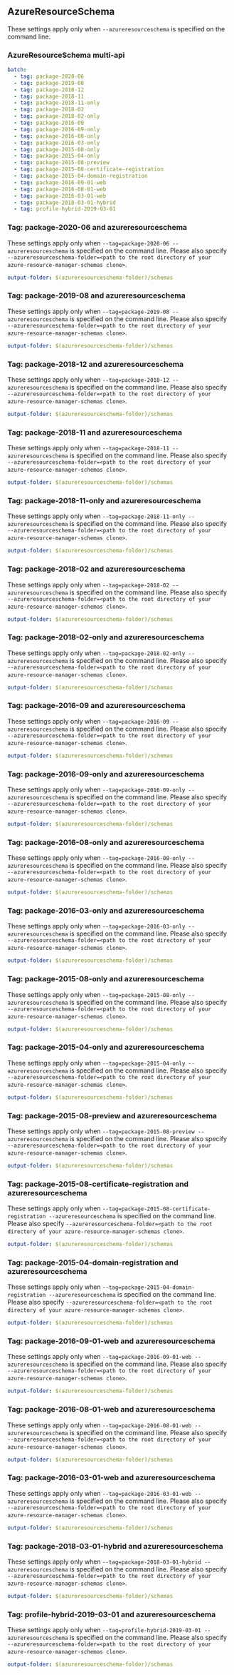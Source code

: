 ## AzureResourceSchema

These settings apply only when `--azureresourceschema` is specified on the command line.

### AzureResourceSchema multi-api

``` yaml $(azureresourceschema) && $(multiapi)
batch:
  - tag: package-2020-06
  - tag: package-2019-08
  - tag: package-2018-12
  - tag: package-2018-11
  - tag: package-2018-11-only
  - tag: package-2018-02
  - tag: package-2018-02-only
  - tag: package-2016-09
  - tag: package-2016-09-only
  - tag: package-2016-08-only
  - tag: package-2016-03-only
  - tag: package-2015-08-only
  - tag: package-2015-04-only
  - tag: package-2015-08-preview
  - tag: package-2015-08-certificate-registration
  - tag: package-2015-04-domain-registration
  - tag: package-2016-09-01-web
  - tag: package-2016-08-01-web
  - tag: package-2016-03-01-web
  - tag: package-2018-03-01-hybrid
  - tag: profile-hybrid-2019-03-01
```

### Tag: package-2020-06 and azureresourceschema

These settings apply only when `--tag=package-2020-06 --azureresourceschema` is specified on the command line.
Please also specify `--azureresourceschema-folder=<path to the root directory of your azure-resource-manager-schemas clone>`.

``` yaml $(tag) == 'package-2020-06' && $(azureresourceschema)
output-folder: $(azureresourceschema-folder)/schemas
```

### Tag: package-2019-08 and azureresourceschema

These settings apply only when `--tag=package-2019-08 --azureresourceschema` is specified on the command line.
Please also specify `--azureresourceschema-folder=<path to the root directory of your azure-resource-manager-schemas clone>`.

``` yaml $(tag) == 'package-2019-08' && $(azureresourceschema)
output-folder: $(azureresourceschema-folder)/schemas
```

### Tag: package-2018-12 and azureresourceschema

These settings apply only when `--tag=package-2018-12 --azureresourceschema` is specified on the command line.
Please also specify `--azureresourceschema-folder=<path to the root directory of your azure-resource-manager-schemas clone>`.

``` yaml $(tag) == 'package-2018-12' && $(azureresourceschema)
output-folder: $(azureresourceschema-folder)/schemas
```

### Tag: package-2018-11 and azureresourceschema

These settings apply only when `--tag=package-2018-11 --azureresourceschema` is specified on the command line.
Please also specify `--azureresourceschema-folder=<path to the root directory of your azure-resource-manager-schemas clone>`.

``` yaml $(tag) == 'package-2018-11' && $(azureresourceschema)
output-folder: $(azureresourceschema-folder)/schemas
```

### Tag: package-2018-11-only and azureresourceschema

These settings apply only when `--tag=package-2018-11-only --azureresourceschema` is specified on the command line.
Please also specify `--azureresourceschema-folder=<path to the root directory of your azure-resource-manager-schemas clone>`.

``` yaml $(tag) == 'package-2018-11-only' && $(azureresourceschema)
output-folder: $(azureresourceschema-folder)/schemas
```

### Tag: package-2018-02 and azureresourceschema

These settings apply only when `--tag=package-2018-02 --azureresourceschema` is specified on the command line.
Please also specify `--azureresourceschema-folder=<path to the root directory of your azure-resource-manager-schemas clone>`.

``` yaml $(tag) == 'package-2018-02' && $(azureresourceschema)
output-folder: $(azureresourceschema-folder)/schemas
```

### Tag: package-2018-02-only and azureresourceschema

These settings apply only when `--tag=package-2018-02-only --azureresourceschema` is specified on the command line.
Please also specify `--azureresourceschema-folder=<path to the root directory of your azure-resource-manager-schemas clone>`.

``` yaml $(tag) == 'package-2018-02-only' && $(azureresourceschema)
output-folder: $(azureresourceschema-folder)/schemas
```

### Tag: package-2016-09 and azureresourceschema

These settings apply only when `--tag=package-2016-09 --azureresourceschema` is specified on the command line.
Please also specify `--azureresourceschema-folder=<path to the root directory of your azure-resource-manager-schemas clone>`.

``` yaml $(tag) == 'package-2016-09' && $(azureresourceschema)
output-folder: $(azureresourceschema-folder)/schemas
```

### Tag: package-2016-09-only and azureresourceschema

These settings apply only when `--tag=package-2016-09-only --azureresourceschema` is specified on the command line.
Please also specify `--azureresourceschema-folder=<path to the root directory of your azure-resource-manager-schemas clone>`.

``` yaml $(tag) == 'package-2016-09-only' && $(azureresourceschema)
output-folder: $(azureresourceschema-folder)/schemas
```

### Tag: package-2016-08-only and azureresourceschema

These settings apply only when `--tag=package-2016-08-only --azureresourceschema` is specified on the command line.
Please also specify `--azureresourceschema-folder=<path to the root directory of your azure-resource-manager-schemas clone>`.

``` yaml $(tag) == 'package-2016-08-only' && $(azureresourceschema)
output-folder: $(azureresourceschema-folder)/schemas
```

### Tag: package-2016-03-only and azureresourceschema

These settings apply only when `--tag=package-2016-03-only --azureresourceschema` is specified on the command line.
Please also specify `--azureresourceschema-folder=<path to the root directory of your azure-resource-manager-schemas clone>`.

``` yaml $(tag) == 'package-2016-03-only' && $(azureresourceschema)
output-folder: $(azureresourceschema-folder)/schemas
```

### Tag: package-2015-08-only and azureresourceschema

These settings apply only when `--tag=package-2015-08-only --azureresourceschema` is specified on the command line.
Please also specify `--azureresourceschema-folder=<path to the root directory of your azure-resource-manager-schemas clone>`.

``` yaml $(tag) == 'package-2015-08-only' && $(azureresourceschema)
output-folder: $(azureresourceschema-folder)/schemas
```

### Tag: package-2015-04-only and azureresourceschema

These settings apply only when `--tag=package-2015-04-only --azureresourceschema` is specified on the command line.
Please also specify `--azureresourceschema-folder=<path to the root directory of your azure-resource-manager-schemas clone>`.

``` yaml $(tag) == 'package-2015-04-only' && $(azureresourceschema)
output-folder: $(azureresourceschema-folder)/schemas
```

### Tag: package-2015-08-preview and azureresourceschema

These settings apply only when `--tag=package-2015-08-preview --azureresourceschema` is specified on the command line.
Please also specify `--azureresourceschema-folder=<path to the root directory of your azure-resource-manager-schemas clone>`.

``` yaml $(tag) == 'package-2015-08-preview' && $(azureresourceschema)
output-folder: $(azureresourceschema-folder)/schemas
```

### Tag: package-2015-08-certificate-registration and azureresourceschema

These settings apply only when `--tag=package-2015-08-certificate-registration --azureresourceschema` is specified on the command line.
Please also specify `--azureresourceschema-folder=<path to the root directory of your azure-resource-manager-schemas clone>`.

``` yaml $(tag) == 'package-2015-08-certificate-registration' && $(azureresourceschema)
output-folder: $(azureresourceschema-folder)/schemas
```

### Tag: package-2015-04-domain-registration and azureresourceschema

These settings apply only when `--tag=package-2015-04-domain-registration --azureresourceschema` is specified on the command line.
Please also specify `--azureresourceschema-folder=<path to the root directory of your azure-resource-manager-schemas clone>`.

``` yaml $(tag) == 'package-2015-04-domain-registration' && $(azureresourceschema)
output-folder: $(azureresourceschema-folder)/schemas
```

### Tag: package-2016-09-01-web and azureresourceschema

These settings apply only when `--tag=package-2016-09-01-web --azureresourceschema` is specified on the command line.
Please also specify `--azureresourceschema-folder=<path to the root directory of your azure-resource-manager-schemas clone>`.

``` yaml $(tag) == 'package-2016-09-01-web' && $(azureresourceschema)
output-folder: $(azureresourceschema-folder)/schemas
```

### Tag: package-2016-08-01-web and azureresourceschema

These settings apply only when `--tag=package-2016-08-01-web --azureresourceschema` is specified on the command line.
Please also specify `--azureresourceschema-folder=<path to the root directory of your azure-resource-manager-schemas clone>`.

``` yaml $(tag) == 'package-2016-08-01-web' && $(azureresourceschema)
output-folder: $(azureresourceschema-folder)/schemas
```

### Tag: package-2016-03-01-web and azureresourceschema

These settings apply only when `--tag=package-2016-03-01-web --azureresourceschema` is specified on the command line.
Please also specify `--azureresourceschema-folder=<path to the root directory of your azure-resource-manager-schemas clone>`.

``` yaml $(tag) == 'package-2016-03-01-web' && $(azureresourceschema)
output-folder: $(azureresourceschema-folder)/schemas
```

### Tag: package-2018-03-01-hybrid and azureresourceschema

These settings apply only when `--tag=package-2018-03-01-hybrid --azureresourceschema` is specified on the command line.
Please also specify `--azureresourceschema-folder=<path to the root directory of your azure-resource-manager-schemas clone>`.

``` yaml $(tag) == 'package-2018-03-01-hybrid' && $(azureresourceschema)
output-folder: $(azureresourceschema-folder)/schemas
```

### Tag: profile-hybrid-2019-03-01 and azureresourceschema

These settings apply only when `--tag=profile-hybrid-2019-03-01 --azureresourceschema` is specified on the command line.
Please also specify `--azureresourceschema-folder=<path to the root directory of your azure-resource-manager-schemas clone>`.

``` yaml $(tag) == 'profile-hybrid-2019-03-01' && $(azureresourceschema)
output-folder: $(azureresourceschema-folder)/schemas
```

